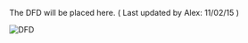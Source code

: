 The DFD will be placed here. ( Last updated by Alex: 11/02/15 )

![DFD](https://cloud.githubusercontent.com/assets/14914316/10896073/405d1cce-817d-11e5-9354-fb0e923ffd1f.png)
